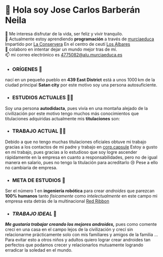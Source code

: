  # 👋 Hola soy **Jose Carlos Barberán Neila** #  
 👀 Me interesa disfrutar de la vida, ser feliz y vivir tranquilo.  
 🌱 Actualmente estoy aprendiendo **programación** a través de [murciaeduca](https://ead.murciaeduca.es/)
 Impartido por [La Conservera](https://sites.google.com/view/fplaconservera) En el centro de ceutí [Los Albares](https://www.ieslosalbares.es/)  
 💞️ colaboro en intentar dejar un mundo mejor tras de mí.  
 :mailbox: mi correo electrónico es 4775082@alu.murciaeduca.es  


- ### **ORÍGENES** 🏡
 nací en un pequeño pueblo en **439 East District** está a unos 1000 km de la ciudad principal **Satan city** por este motivo soy una persona autosuficiente.

- ### **ESTUDIOS ACTUALES** 👨‍🎓
 Soy una persona **autodidacta**, pues vivía en una montaña alejado de la civilización por este motivo tengo muchos más conocimientos que titulaciones adquiridas actualmente mis **titulaciones** son:

- ### **TRABAJO ACTUAL** 👨‍💼
 Debido a que no tengo muchas titulaciones oficiales obtuve mi trabajo gracias a los contactos de mi padre y trabajo en [corp.capsule](https://e7.pngegg.com/pngimages/136/911/png-clipart-logo-brand-emblem-hoi-poi-kapsula-capsule-corp-emblem-logo.png) Estoy a gusto en mi trabajo, pues gracias a lo estudioso que soy logre ascender rápidamente en la empresa en cuanto a responsabilidades, pero no de igual manera en salario, pues no tengo la titulación para acreditarlo 😢 Pese a ello no cambiaria de empresa.
- ### **META DE ESTUDIOS** 🤖
 Ser el número 1 en **ingeniería robótica** para crear *androides* que parezcan **100% humanos** tanto *físicamente* como *intelectualmente* en este campo mi empresa esta detrás de la multinacional [Red Ribbon](https://www.google.com/url?sa=i&url=https%3A%2F%2Fdragonball.fandom.com%2Fes%2Fwiki%2FEj%25C3%25A9rcito_del_List%25C3%25B3n_Rojo&psig=AOvVaw3UYZTFGVlWfcBzmjtmnKIt&ust=1730357557719000&source=images&cd=vfe&opi=89978449&ved=0CBQQjRxqFwoTCLjW4LLCtYkDFQAAAAAdAAAAABAE)
- ### ***TRABAJO IDEAL*** 🤑
 ***Me gustaría trabajar creando los mejores androides,*** pues como comente crecí en una casa en el campo lejos de la civilización y crecí sin relacionarme prácticamente solo con mis familiares y amigos de la familia ... Para evitar esto a otros niños y adultos quiero lograr crear androides tan perfectos que podamos crecer y relacionarlos mutuamente logrando erradicar la soledad en el mundo.


<!---
JCBN94/JCBN94 is a ✨ special ✨ repository because its `README.md` (this file) appears on your GitHub profile.
You can click the Preview link to take a look at your changes.
--->
